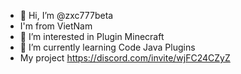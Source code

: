 - 👋 Hi, I’m @zxc777beta
- I'm from VietNam
- 👀 I’m interested in Plugin Minecraft
- 🌱 I’m currently learning Code Java Plugins
- My project https://discord.com/invite/wjFC24CZyZ
